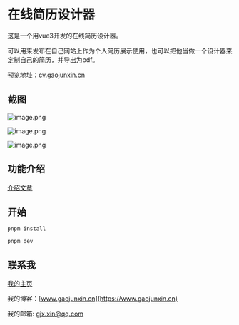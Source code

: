 # 在线简历设计器

这是一个用vue3开发的在线简历设计器。

可以用来发布在自己网站上作为个人简历展示使用，也可以把他当做一个设计器来定制自己的简历，并导出为pdf。


预览地址：[cv.gaojunxin.cn](http://cv.gaojunxin.cn)

## 截图

![image.png](http://image.gaojunxin.cn/i/2024/04/10/661642529e6bc.png)


![image.png](http://image.gaojunxin.cn/i/2024/04/10/66164284d23d0.png)


![image.png](http://image.gaojunxin.cn/i/2024/04/10/661642ad5afd1.png)


## 功能介绍

[介绍文章](https://www.gaojunxin.cn/article/13)

## 开始

```
pnpm install

pnpm dev

```


## 联系我

[我的主页](https://www.gaojunxin.cn/me)

我的博客：[www.gaojunxin.cn](https://www.gaojunxin.cn)

我的邮箱: gjx.xin@qq.com